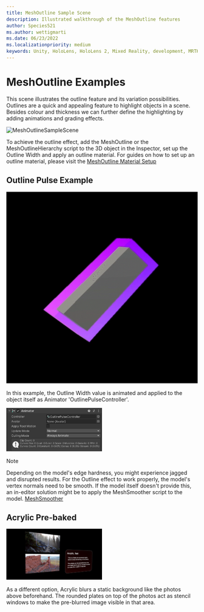 ```yaml
---
title: MeshOutline Sample Scene
description: Illustrated walkthrough of the MeshOutline features
author: Species521
ms.author: wettigmarti
ms.date: 06/23/2022
ms.localizationpriority: medium
keywords: Unity, HoloLens, HoloLens 2, Mixed Reality, development, MRTK, Graphics Tools, MRGT, MR Graphics Tools, Standard Shader, Animation, MeshOutlines, Outlines
---
```


# MeshOutline Examples

This scene illustrates the outline feature and its variation possibilities.
Outlines are a quick and appealing feature to highlight objects in a scene.
Besides colour and thickness we can further define the highlighting by adding animations and grading effects.


![MeshOutlineSampleScene](images/SampleScenes/OutlinesScene_01.gif)

To achieve the outline effect, add the MeshOutline or the MeshOutlineHierarchy script to the 3D object in the Inspector, set up the Outline Width and apply an outline material.
For guides on how to set up an outline material, please visit the [MeshOutline Material Setup](https://github.com/Species521/mixed-reality-pr_mawettig/blob/main/mrtk-unity/mrtk3-graphicstools/features/mesh-outlines.md#material-setup)

## Outline Pulse Example


![OutlinePulseAnimation](images/SampleScenes/OutlinesRainbow_01.gif)

In this example, the Outline Width value is animated and applied to the object itself as Animator 'OutlinePulseController'.

<img src="images/SampleScenes/pulseAnimation_01.jpg" width="50%" height="50%">

> [!NOTE]
> Depending on the model's edge hardness, you might experience jagged and disrupted results. For the Outline effect to work properly, the model's vertex normals need to be smooth. If the model itself doesn't provide this, an in-editor solution might be to apply the MeshSmoother script to the model.
> [MeshSmoother](images/SampleScenes/MeshSmoother_01.jpg)

## Acrylic Pre-baked


<img src="images/SampleScenes/acrylic_sample_02.jpg" width="50%" height="50%">

As a different option, Acrylic blurs a static background like the photos above beforehand.
The rounded plates on top of the photos act as stencil windows to make the pre-blurred image visible in that area.